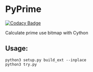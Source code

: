 # PyPrime

[![Codacy Badge](https://app.codacy.com/project/badge/Grade/a2e2af8a722c4989ae4b10e2f5e92716)](https://app.codacy.com/gh/Bestoa/PyPrime/dashboard?utm_source=gh&utm_medium=referral&utm_content=&utm_campaign=Badge_grade)

Calculate prime use bitmap with Cython

Usage:
-----
```shell
python3 setup.py build_ext --inplace
python3 try.py
```
